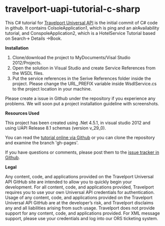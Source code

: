 # travelport-uapi-tutorial-c-sharp

This C# tutorial for [Travelport Universal API](http://developer.travelport.com/app/developer-network/universal-api) 
is the initial commit of C# code in github. It contains ColsoleApplication1, which is ping and an airAvailability tutorial, and ConspoleApplication2, which is a HotelService Tutorial based on Search-> Details ->Book. 

<b>Installation</b>

<ol>
<li>Clone/download the project to MyDocuments/Visal Studio 2012/Projects. </li>
<li>Open the solution in Visual Studio and create Service References from the WSDL files.</li>
<li>Put the service references in the Serive References folder inside the project. Please change the URL_PREFIX variable inside WsdlService.cs to the project location in your machine.</li>
</ol>

Please create a issue in Github under the repository if you experience any problems. We will soon put a project installation guideline with screenshots.

<b>Resources Used</b>

This project has been created using .Net 4.5.1, in visual studio 2012 and using UAPI Release 8.1 schemas (version v_29_0).

You can read the [tutorial online via Github](http://travelport.github.com/travelport-uapi-tutorial/) 
or you can clone the repository and examine the branch 'gh-pages'.

If you have questions or comments, please post them to the [issue tracker in Github](https://github.com/Travelport/travelport-uapi-tutorial/issues).

<b>Legal</b>

Any content, code, and applications provided on the Travelport Universal API GitHub site are intended to allow you to quickly begin your development. For all content, code, and applications provided, Travelport requires you to use your own Universal API credentials for authentication. Usage of any content, code, and applications provided on the Travelport Universal API GitHub are at the developer’s risk, and Travelport disclaims any and all liabilities arising from such usage. Travelport does not provide support for any content, code, and applications provided. For XML message support, please use your credentials and log into our ORS ticketing system.


